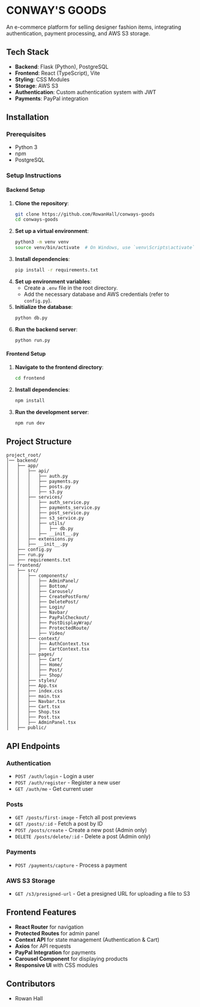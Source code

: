 # CONWAY'S GOODS

An e-commerce platform for selling designer fashion items, integrating authentication, payment processing, and AWS S3 storage.

## Tech Stack

- **Backend**: Flask (Python), PostgreSQL
- **Frontend**: React (TypeScript), Vite
- **Styling**: CSS Modules
- **Storage**: AWS S3
- **Authentication**: Custom authentication system with JWT
- **Payments**: PayPal integration

## Installation

### Prerequisites

- Python 3
- npm
- PostgreSQL

### Setup Instructions

#### Backend Setup

1. **Clone the repository**:
   ```bash
   git clone https://github.com/RowanHall/conways-goods
   cd conways-goods
   ```
2. **Set up a virtual environment**:
   ```bash
   python3 -m venv venv
   source venv/bin/activate  # On Windows, use `venv\Scripts\activate`
   ```
3. **Install dependencies**:
   ```bash
   pip install -r requirements.txt
   ```
4. **Set up environment variables**:
   - Create a `.env` file in the root directory.
   - Add the necessary database and AWS credentials (refer to `config.py`).
5. **Initialize the database**:
   ```bash
   python db.py
   ```
6. **Run the backend server**:
   ```bash
   python run.py
   ```

#### Frontend Setup

1. **Navigate to the frontend directory**:
   ```bash
   cd frontend
   ```
2. **Install dependencies**:
   ```bash
   npm install
   ```
3. **Run the development server**:
   ```bash
   npm run dev
   ```

## Project Structure

```
project_root/
│── backend/
│   ├── app/
│   │   ├── api/
│   │   │   ├── auth.py
│   │   │   ├── payments.py
│   │   │   ├── posts.py
│   │   │   ├── s3.py
│   │   ├── services/
│   │   │   ├── auth_service.py
│   │   │   ├── payments_service.py
│   │   │   ├── post_service.py
│   │   │   ├── s3_service.py
│   │   │   ├── utils/
│   │   │   │   ├── db.py
│   │   │   ├── __init__.py
│   │   ├── extensions.py
│   │   ├── __init__.py
│   ├── config.py
│   ├── run.py
│   ├── requirements.txt
│── frontend/
│   ├── src/
│   │   ├── components/
│   │   │   ├── AdminPanel/
│   │   │   ├── Bottom/
│   │   │   ├── Carousel/
│   │   │   ├── CreatePostForm/
│   │   │   ├── DeletePost/
│   │   │   ├── Login/
│   │   │   ├── Navbar/
│   │   │   ├── PayPalCheckout/
│   │   │   ├── PostDisplayWrap/
│   │   │   ├── ProtectedRoute/
│   │   │   ├── Video/
│   │   ├── context/
│   │   │   ├── AuthContext.tsx
│   │   │   ├── CartContext.tsx
│   │   ├── pages/
│   │   │   ├── Cart/
│   │   │   ├── Home/
│   │   │   ├── Post/
│   │   │   ├── Shop/
│   │   ├── styles/
│   │   ├── App.tsx
│   │   ├── index.css
│   │   ├── main.tsx
│   │   ├── Navbar.tsx
│   │   ├── Cart.tsx
│   │   ├── Shop.tsx
│   │   ├── Post.tsx
│   │   ├── AdminPanel.tsx
│   ├── public/
```

## API Endpoints

### Authentication

- `POST /auth/login` - Login a user
- `POST /auth/register` - Register a new user
- `GET /auth/me` - Get current user

### Posts

- `GET /posts/first-image` - Fetch all post previews
- `GET /posts/:id` - Fetch a post by ID
- `POST /posts/create` - Create a new post (Admin only)
- `DELETE /posts/delete/:id` - Delete a post (Admin only)

### Payments

- `POST /payments/capture` - Process a payment

### AWS S3 Storage

- `GET /s3/presigned-url` - Get a presigned URL for uploading a file to S3

## Frontend Features

- **React Router** for navigation
- **Protected Routes** for admin panel
- **Context API** for state management (Authentication & Cart)
- **Axios** for API requests
- **PayPal Integration** for payments
- **Carousel Component** for displaying products
- **Responsive UI** with CSS modules

## Contributors

- Rowan Hall
